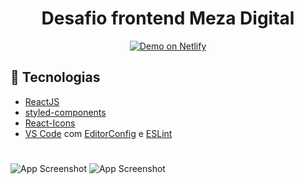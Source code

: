 <h1 align="center">
  Desafio frontend Meza Digital
</h1>

<p align="center">
  <a href="https://6031676c9509f930c6ebff69--gifted-lalande-e59439.netlify.app/#" target="_blank">
    <img alt="Demo on Netlify" src="https://res.cloudinary.com/lukemorales/image/upload/v1563043495/readme_logos/demo_on_netlify_bbuvjz.png">
  </a>
</p>

## :rocket: Tecnologias

-  [ReactJS](https://reactjs.org/)
-  [styled-components](https://www.styled-components.com/)
-  [React-Icons](https://react-icons.netlify.com/)
-  [VS Code][vc] com [EditorConfig][vceditconfig] e [ESLint][vceslint]

<h1></h1>

![App Screenshot](https://ik.imagekit.io/lzkiso6iri/Parte_1_mDP59iNk9.png)
![App Screenshot](https://ik.imagekit.io/lzkiso6iri/Parte_2_Y-aTempmlN.png)


[vc]: https://code.visualstudio.com/
[vceditconfig]: https://marketplace.visualstudio.com/items?itemName=EditorConfig.EditorConfig
[vceslint]: https://marketplace.visualstudio.com/items?itemName=dbaeumer.vscode-eslint

